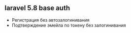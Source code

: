 laravel 5.8 base auth
---

- Регистрация без автозалогинивания
- Подтверждение эмейла по токену без залогинивания

